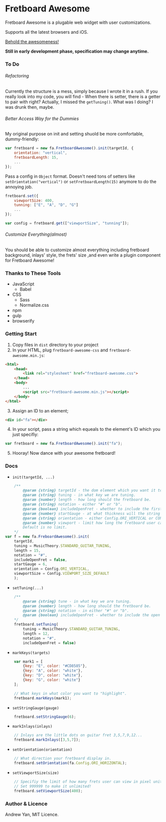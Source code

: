 # Fretboard Awesome
Fretboard Awesome is a plugable web widget with user customizations.

Supports all the latest browsers and iOS.

[Behold the awesomeness!](http://zushenyan.github.io/Fretboard-Awesome/)

**Still in early development phase, specification may change anytime.**

### To Do
###### Refactoring
Currently the structure is a mess, simply because I wrote it in a rush. If you really look into my code, you will find - When there is setter, there is a getter to pair with right? Actually, I missed the `getTuning()`. What was I doing? I was drunk then, maybe.
###### Better Access Way for the Dummies
My original purpose on init and setting shuold be more comfortable, dummy-friendly:
```JavaScript
var fretboard = new fa.FretboardAwesome().init(targetId, {
	orientation: "vertical",
	fretboardLength: 15,
	...
});
```
Pass a config in `Object` format. Doesn't need tons of setters like `setOrientation("vertical")` or `setFretboardLength(15)` anymore to do the annoying job.
```JavaScript
fretboard.set({
	viewportSize: 400,
	tunning: ["E", "A", "D", "G"]
	...
});

var config = fretboard.get(["viewportSize", "tunning"]);
```
###### Customize Everything(almost)
You should be able to customize almost everything including fretboard background, inlays' style, the frets' size ,and even write a plugin component for Fretboard Awesome!

### Thanks to These Tools
* JavaScript
  * Babel
* CSS
  * Sass
  * Normalize.css
* npm
* gulp
* browserify

### Getting Start
1. Copy files in `dist` directory to your project
2. In your HTML, plug `fretboard-awesome-css` and `fretboard-awesome.min.js`:
```html
<html>
    <head>
        <link rel="stylesheet" href="fretboard-awesome.css">
    </head>
    <body>
        ...
        <script src="fretboard-awesome.min.js"></script>
    </body>
</html>
```
3. Assign an ID to an element;
```html
<div id="fa"></div>
```
4. In your script, pass a string which equeals to the element's ID which you just specifiy:
```javascript
var fretboard = new fa.FretboardAwesome().init("fa");
```
5. Hooray! Now dance with your awesome fretboard!

### Docs
* `init(targetId, ...)`
```javascript
    /**
		@param {string} targetId - the dom element which you want it to generate FretboardAwesome.
		@param {string} tuning - in what key we are tuning.
		@param {number} length - how long should the fretboard be.
		@param {string} notation - either "#" or "b".
		@param {boolean} includeOpenFret - whether to include the first open fret.
		@param {number} startGauge - at what thickness will the string start decreasing.
		@param {string} orientation - either Config.ORI_VERTICAL or CONFIG_ORI_HORIZONTAL.
		@param {number} viewport - limit how long the fretboard user can view in pixel unit.
		Default is no limit.
	*/
var f = new fa.FreboardAwesome().init(
    targetId,
    tuning = MusicTheory.STANDARD_GUITAR_TUNING,
	length = 15,
	notation = "#",
	includeOpenFret = false,
	startGauge = 6,
	orientation = Config.ORI_VERTICAL,
	viewportSize = Config.VIEWPORT_SIZE_DEFAULT
    );
```

* `setTuning(...)`
```javascript
    /**
		@param {string} tune - in what key we are tuning.
		@param {number} length - how long should the fretboard be.
		@param {string} notation - in either "#" or "b".
		@param {boolean} includeOpenFret - whether to include the open fret.
	*/
	fretboard.setTuning(
	    tuning = MusicTheory.STANDARD_GUITAR_TUNING,
	    length = 12,
	    notation = "#",
	    includeOpenFret = false)
```

* `markKeys(targets)`
```javascript
    var mark1 = [
		{key: "E", color: "#CD8585"},
		{key: "A", color: "white"},
		{key: "D", color: "white"},
		{key: "G", color: "white"}
	];

	// What keys in what color you want to "highlight".
	fretboard.markKeys(mark1);
```

* `setStringGauge(gauge)`
```javascript
    fretboard.setStringGauge(6);
```

* `markInlays(inlays)`
```javascript
    // Inlays are the little dots on guitar fret 3,5,7,9,12...
    fretboard.markInlays([3,5,7]);
```

* `setOrientation(orientation)`
```javascript
    // What direction your fretboard display in.
    fretboard.setOrientation(fa.Config.ORI_HORIZONTAL);
```

* `setViewportSize(size)`
```javascript
    // Specifiy the limit of how many frets user can view in pixel unit.
    // Set 999999 to make it unlimited!
    fretboard.setViewportSize(400);
```

### Author & Licence
Andrew Yan, MIT Licence.
